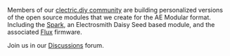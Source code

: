 Members of our [clectric.diy community](https://github.com/clectric-diy) are building personalized versions of the open source modules that we create for the AE Modular format. Including the [Spark](https://github.com/clectric-diy/Spark-AE), an Electrosmith Daisy Seed based module, and the associated [Flux](https://github.com/clectric-diy/FLUX) firmware.

Join us in our [Discussions](https://github.com/orgs/clectric-diy/discussions) forum.

